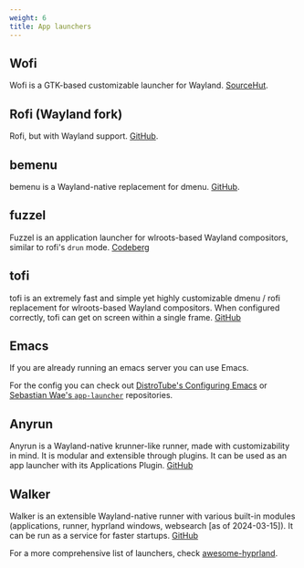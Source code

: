 ```yaml
---
weight: 6
title: App launchers
---
```


## Wofi

Wofi is a GTK-based customizable launcher for Wayland.
[SourceHut](https://hg.sr.ht/~scoopta/wofi).

## Rofi (Wayland fork)

Rofi, but with Wayland support. [GitHub](https://github.com/lbonn/rofi).

## bemenu

bemenu is a Wayland-native replacement for dmenu.
[GitHub](https://github.com/Cloudef/bemenu).

## fuzzel

Fuzzel is an application launcher for wlroots-based Wayland compositors, similar
to rofi's `drun` mode. [Codeberg](https://codeberg.org/dnkl/fuzzel)

## tofi

tofi is an extremely fast and simple yet highly customizable dmenu / rofi
replacement for wlroots-based Wayland compositors. When configured correctly,
tofi can get on screen within a single frame.
[GitHub](https://github.com/philj56/tofi)

## Emacs

If you are already running an emacs server you can use Emacs.

For the config you can check out
[DistroTube's Configuring Emacs](https://gitlab.com/dwt1/configuring-emacs/-/blob/main/07-the-final-touches/scripts/app-launchers.el?ref_type=heads)
or [Sebastian Wae's `app-launcher`](https://github.com/SebastienWae/app-launcher)
repositories.

## Anyrun

Anyrun is a Wayland-native krunner-like runner, made with customizability in
mind. It is modular and extensible through plugins. It can be used as an app
launcher with its Applications Plugin.
[GitHub](https://github.com/anyrun-org/anyrun)

## Walker

Walker is an extensible Wayland-native runner with various built-in modules
(applications, runner, hyprland windows, websearch [as of 2024-03-15]). It can
be run as a service for faster startups.
[GitHub](https://github.com/abenz1267/walker)

For a more comprehensive list of launchers, check
[awesome-hyprland](https://github.com/hyprland-community/awesome-hyprland#runners-menus-and-application-launchers).
